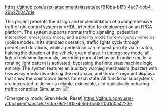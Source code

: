 https://github.com/user-attachments/assets/ec7818ba-bf73-4ec7-bbb4-26b27b0c7c1e

This project presents the design and implementation of a comprehensive traffic light control system in VHDL, intended for deployment on an FPGA platform. The system supports normal traffic signaling, pedestrian interaction, emergency mode, and a priority mode for emergency vehicles (police mode). In its standard operation, traffic lights cycle through predefined durations, while a pedestrian can request priority via a switch, halving the duration of the vehicle green phase. In emergency mode, all lights blink simultaneously, overriding normal behavior. In police mode, a rotating light pattern is activated, bypassing the finite state machine logic entirely. The system features an auditory warning mechanism (buzzer) with frequency modulation during the red phase, and three 7-segment displays that show the countdown timers for each state. All functional subsystems are integrated to deliver a reliable, extensible, and realistically behaving traffic controller.
Simulation:
![1](https://github.com/user-attachments/assets/ed007762-74b3-4e94-b316-8e735369d160)

(Emergency mode, Siren Mode, Reset)
https://github.com/user-attachments/assets/7cbe79c1-1615-4056-bc68-f0d1d0a4223e
